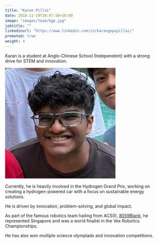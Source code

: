 ```yaml
---
title: "Karan Pillai"
date: 2018-11-19T10:47:58+10:00
image: "images/team/kgp.jpg"
jobtitle: ""
linkedinurl: "https://www.linkedin.com/in/karangopupillai/"
promoted: true
weight: 4
---
```



Karan is a student at Anglo-Chinese School (Independent) with a strong drive for STEM and innovation. 

<img src="\images\team\kgp.jpg">

Currently, he is heavily involved in the Hydrogen Grand Prix, working on creating a hydrogen-powered car with a focus on sustainable energy solutions.

He is driven by innovation, problem-solving, and global impact.

As part of the famous robotics team hailing from ACS(I), [8059Blank](https://8059blank.github.io/), he represented Singapore and was a world finalist in the Vex Robotics Championships.

He has also won multiple science olympiads and innovation competitions.